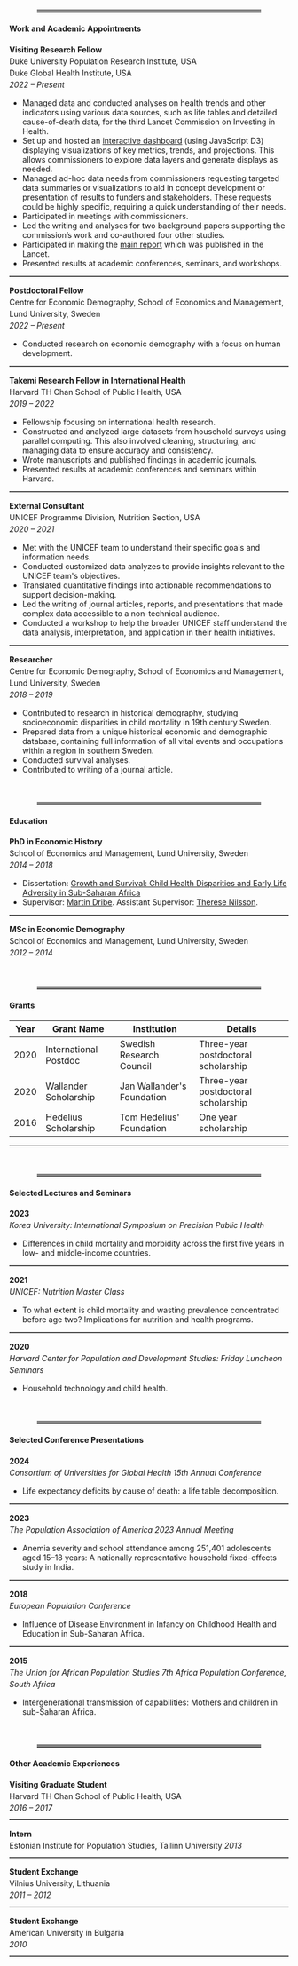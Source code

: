 <style>
/* Style for figure and table titles */
.figure-title, .table-title {
    font-weight: bold;
    font-size: 1.2em;
    margin-bottom: 10px;
}

/* Style for figure notes */
.figure-note, .table-note {
    font-style: italic;
    color: #666;
    font-size: 0.9em;
    margin-top: 5px;
}

/* Table styling */
.content table {
    width: 100%;
    border-collapse: collapse;
    margin-bottom: 20px;
}

.content table, .content th, .content td {
    border: 1px solid #ddd;
    
}

.content th, .content td {
    padding: 8px;
    text-align: left;
        margin-bottom: 20px;

}

.content th {
    font-weight: bold;
}

/* Increase space between paragraphs */
p {
    margin-bottom: 10px; /* Adjust this value to increase/decrease paragraph spacing */
    line-height: 1.5; /* Adjust line-height for more readable text */
}

hr.thick {
    border: none;
    border-top: 5px solid gray; /* Make the line 5px thick and black */
    margin: 50px 50px 20px;
}

hr.thin {
    border: none;
    border-top: 1px solid gray; /* Make the line 5px thick and black */
    margin: 10px 0; /* Add spacing around the line */
}

</style>
<hr class="thick">

#### Work and Academic Appointments

**Visiting Research Fellow**  
Duke University Population Research Institute, USA  
Duke Global Health Institute, USA  
*2022 – Present*  
- Managed data and conducted analyses on health trends and other indicators using various data sources, such as life tables and detailed cause-of-death data, for the third Lancet Commission on Investing in Health.
- Set up and hosted an <a href= "https://omarkarlsson.com/CIH_dash/" target="_blank" rel="noopener noreferrer">interactive dashboard</a> (using JavaScript D3) displaying visualizations of key metrics, trends, and projections. This allows commissioners to explore data layers and generate displays as needed. 
- Managed ad-hoc data needs from commissioners requesting targeted data summaries or visualizations to aid in concept development or presentation of results to funders and stakeholders. These requests could be highly specific, requiring a quick understanding of their needs.
- Participated in meetings with commissioners.
- Led the writing and analyses for two background papers supporting the commission’s work and co-authored four other studies.
- Participated in making the <a href="https://doi.org/10.1007/s44197-024-00294-6" target="_blank">main report</a> which was published in the Lancet.
- Presented results at academic conferences, seminars, and workshops.


<hr class="thin">

**Postdoctoral Fellow**  
Centre for Economic Demography, School of Economics and Management, Lund University, Sweden  
*2022 – Present*  
- Conducted research on economic demography with a focus on human development.

<hr class="thin">

**Takemi Research Fellow in International Health**  
Harvard TH Chan School of Public Health, USA  
*2019 – 2022*  
- Fellowship focusing on international health research.
- Constructed and analyzed large datasets from household surveys using parallel computing. This also involved cleaning, structuring, and managing data to ensure accuracy and consistency.
- Wrote manuscripts and published findings in academic journals.
- Presented results at academic conferences and seminars within Harvard.


<hr class="thin">

**External Consultant**  
UNICEF Programme Division, Nutrition Section, USA  
*2020 – 2021*  
- Met with the UNICEF team to understand their specific goals and information needs.
- Conducted customized data analyzes to provide insights relevant to the UNICEF team's objectives.
- Translated quantitative findings into actionable recommendations to support decision-making.
- Led the writing of journal articles, reports, and presentations that made complex data accessible to a non-technical audience.
- Conducted a workshop to help the broader UNICEF staff understand the data analysis, interpretation, and application in their health initiatives.



<hr class="thin">

**Researcher**  
Centre for Economic Demography, School of Economics and Management, Lund University, Sweden  
*2018 – 2019*  
- Contributed to research in historical demography, studying socioeconomic disparities in child mortality in 19th century Sweden.
- Prepared data from a unique historical economic and demographic database, containing full information of all vital events and occupations within a region in southern Sweden. 
- Conducted survival analyses.
- Contributed to writing of a journal article.

<hr class="thick">


#### Education

**PhD in Economic History**  
School of Economics and Management, Lund University, Sweden  
*2014 – 2018*  
- Dissertation: <span><a href="Growth_and_Survival.pdf" target="_blank">Growth and Survival: Child Health Disparities and Early Life Adversity in Sub-Saharan Africa</a></span>  
- Supervisor: <a href="https://portal.research.lu.se/en/persons/martin-dribe" target="_blank">Martin Dribe</a>. Assistant Supervisor: <a href="https://portal.research.lu.se/en/persons/therese-nilsson" target="_blank">Therese Nilsson</a>.
<hr class="thin">

**MSc in Economic Demography**  
School of Economics and Management, Lund University, Sweden  
*2012 – 2014*  

<hr class="thick">

#### Grants

| Year  | Grant Name                                              | Institution                                      | Details                                               |
|-------|---------------------------------------------------------|--------------------------------------------------|-------------------------------------------------------|
| 2020  | International Postdoc                                    | Swedish Research Council                          | Three-year postdoctoral scholarship                    |
| 2020  | Wallander Scholarship                                    | Jan Wallander's Foundation                                     | Three-year postdoctoral scholarship                      |
| 2016  | Hedelius Scholarship                       | Tom Hedelius' Foundation                                    | One year scholarship |

---

<hr class="thick">

#### Selected Lectures and Seminars

**2023**  
*Korea University: International Symposium on Precision Public Health*  
- Differences in child mortality and morbidity across the first five years in low- and middle-income countries.

<hr class="thin">

**2021**  
*UNICEF: Nutrition Master Class*  
- To what extent is child mortality and wasting prevalence concentrated before age two? Implications for nutrition and health programs.

<hr class="thin">

**2020**  
*Harvard Center for Population and Development Studies: Friday Luncheon Seminars*  
- Household technology and child health.

<hr class="thick">

#### Selected Conference Presentations

**2024**  
*Consortium of Universities for Global Health 15th Annual Conference*  
- Life expectancy deficits by cause of death: a life table decomposition.

<hr class="thin">

**2023**  
*The Population Association of America 2023 Annual Meeting*  
- Anemia severity and school attendance among 251,401 adolescents aged 15–18 years: A nationally representative household fixed-effects study in India.  

<hr class="thin">

**2018**  
*European Population Conference*  
- Influence of Disease Environment in Infancy on Childhood Health and Education in Sub-Saharan Africa.

<hr class="thin">

**2015**  
*The Union for African Population Studies 7th Africa Population Conference, South Africa*  
- Intergenerational transmission of capabilities: Mothers and children in sub-Saharan Africa.  

<hr class="thick">

#### Other Academic Experiences

**Visiting Graduate Student**  
Harvard TH Chan School of Public Health, USA  
*2016 – 2017*  

<hr class="thin">

**Intern**  
Estonian Institute for Population Studies, Tallinn University 
*2013*  

<hr class="thin">

**Student Exchange**  
Vilnius University, Lithuania  
*2011 – 2012*  

<hr class="thin">

**Student Exchange**  
American University in Bulgaria  
*2010*  

<hr class="thin">
